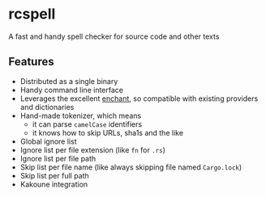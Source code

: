 # rcspell

A fast and handy spell checker for source code and other texts

## Features

* Distributed as a single binary
* Handy command line interface
* Leverages the excellent [enchant](https://abiword.github.io/enchant/),
  so compatible with existing providers and dictionaries
* Hand-made tokenizer, which means
   * it can parse `camelCase` identifiers
   * it knows how to skip URLs, sha1s and the like
* Global ignore list
* Ignore list per file extension (like `fn` for `.rs`)
* Ignore list per file path
* Skip list per file name (like always skipping file named `Cargo.lock`)
* Skip list per full path
* Kakoune integration
